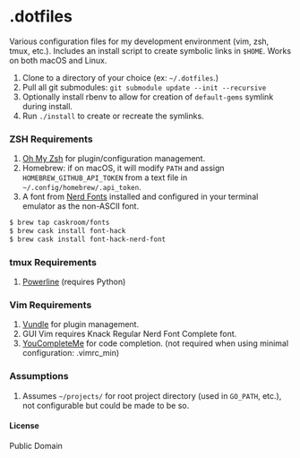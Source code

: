 # .dotfiles

Various configuration files for my development environment (vim, zsh, tmux, etc.). Includes an install script to create symbolic links in `$HOME`. Works on both macOS and Linux.

1. Clone to a directory of your choice (ex: `~/.dotfiles`.)
2. Pull all git submodules: `git submodule update --init --recursive`
3. Optionally install rbenv to allow for creation of `default-gems` symlink during install.
4. Run `./install` to create or recreate the symlinks.

### ZSH Requirements

1. [Oh My Zsh](https://github.com/robbyrussell/oh-my-zsh) for plugin/configuration management.
2. Homebrew: if on macOS, it will modify `PATH` and assign `HOMEBREW_GITHUB_API_TOKEN` from a text file in `~/.config/homebrew/.api_token`.
3. A font from [Nerd Fonts](https://github.com/ryanoasis/nerd-fonts) installed and configured in your terminal emulator as the non-ASCII font.

```bash
$ brew tap caskroom/fonts
$ brew cask install font-hack
$ brew cask install font-hack-nerd-font
```

### tmux Requirements

1. [Powerline](https://github.com/powerline/powerline) (requires Python)

### Vim Requirements

1. [Vundle](https://github.com/VundleVim/Vundle.vim) for plugin management.
2. GUI Vim requires Knack Regular Nerd Font Complete font.
3. [YouCompleteMe](https://github.com/Valloric/YouCompleteMe) for code completion. (not required when using minimal configuration: .vimrc_min)

### Assumptions

1. Assumes `~/projects/` for root project directory (used in `GO_PATH`, etc.), not configurable but could be made to be so.

#### License

Public Domain

